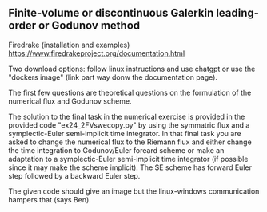## Finite-volume or discontinuous Galerkin leading-order or Godunov method

Firedrake (installation and examples)
https://www.firedrakeproject.org/documentation.html

Two download options: follow linux instructions and use chatgpt or use the "dockers image" (link part way donw the documentation page).

The first few questions are theoretical questions on the formulation of the numerical flux and Godunov scheme.

The solution to the final task in the numerical exercise is provided in the provided code "ex24_2FVswecopy.py" by using the symmatric flux and a symplectic-Euler semi-implicit time integrator. In that final task you are asked to change the numerical flux to the Riemann flux and either change the time integration to Godunov/Euler foreard scheme or make an adaptation to a symplectic-Euler semi-implicit time integrator (if possible since it may make the scheme implicit). The SE scheme has forward Euler step followed by a backward Euler step.

The given code should give an image but the linux-windows communication hampers that (says Ben).
